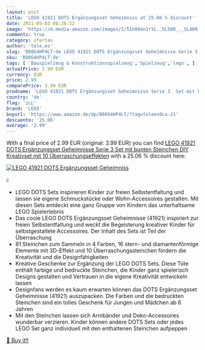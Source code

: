 ```yaml
---
layout: post
title: 'LEGO 41921 DOTS Ergänzungsset Geheimniss at 25.06 % discount'
date: 2021-05-03 08:26:52
image: 'https://m.media-amazon.com/images/I/51h8O4n1rYL._SL500_._SL400_.jpg'
comments: true
category: ofertas
author: 'tole.es'
slug: 'B08G4HP4LT-de LEGO 41921 DOTS Ergänzungsset Geheimnisse Serie 3 Set mit...'
sku: 'B08G4HP4LT-de'
tags: [ 'Bauspielzeug & Konstruktionsspielzeug','Spielzeug','lego', ]
actualPrice: 2.99 EUR
currency: EUR
price: 2.99
comparePrice: 3.99 EUR
prodname: 'LEGO 41921 DOTS Ergänzungsset Geheimnisse Serie 3  Set mit bunten Steinchen  DIY Kreativset mit 10 Überraschungseffekten'
country: 'de'
flag: '🇩🇪'
brand: 'LEGO'
buyurl: 'https://www.amazon.de/dp/B08G4HP4LT/?tag=tolees0ca-21'
descuento: '25.06'
average: '2.99'
---
```


With a final price of 2.99 EUR (original: 3.99 EUR) you can find [LEGO 41921 DOTS Ergänzungsset Geheimnisse Serie 3  Set mit bunten Steinchen  DIY Kreativset mit 10 Überraschungseffekten](https://www.amazon.de/dp/B08G4HP4LT/?tag=tolees0ca-21) with a  25.06 % discount here:

[![LEGO 41921 DOTS Ergänzungsset Geheimniss](https://m.media-amazon.com/images/I/51h8O4n1rYL._SL500_._SL400_.jpg)](https://www.amazon.de/dp/B08G4HP4LT/?tag=tolees0ca-21)

ℹ️:

- LEGO DOTS Sets inspirieren Kinder zur freien Selbstentfaltung und lassen sie eigene Schmuckstücke oder Wohn-Accessoires gestalten. Mit diesen Sets entdeckt eine ganz Gruppe von Kindern das unterhaltsame LEGO Spielerlebnis
- Das coole LEGO DOTS Ergänzungsset Geheimnisse (41921) inspiriert zur freien Selbstentfaltung und weckt die Begeisterung kreativer Kinder für selbstgestaltete Accessoires. Der Inhalt des Sets ist Teil der Überraschung
- 81 Steinchen zum Sammeln in 4 Farben, 16 stern- und diamantenförmige Elemente mit 3D-Effekt und 10 Überraschungssteinchen fördern die Kreativität und die Designfähigkeiten
- Kreative Geschenke zur Ergänzung der LEGO DOTS Sets. Diese Tüte enthält farbige und bedruckte Steinchen, die Kinder ganz spielerisch Designs gestalten und Vertrauen in die eigene Kreativität entwickeln lassen
- Designfans werden es kaum erwarten können das DOTS Ergänzungsset Geheimnisse (41921) auszupacken. Die Farben und die bedruckten Steinchen sind ein tolles Geschenk für Jungen und Mädchen ab 6 Jahren
- Mit den Steinchen lassen sich Armbänder und Deko-Accessoires wunderbar verzieren. Kinder können andere DOTS Sets oder jedes LEGO Set ganz individuell mit den enthaltenen Steinchen aufpeppen

[🛒 Buy it!!](https://www.amazon.de/dp/B08G4HP4LT/?tag=tolees0ca-21)
